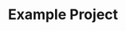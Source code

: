 ---
title: Example Project
category: demo
tokens: 143
description: A sample project demonstrating llms.txt structure
has_full: true
---